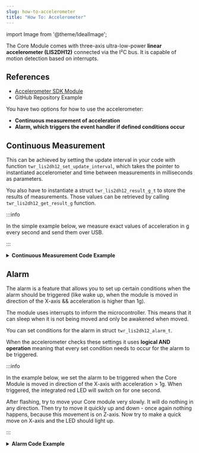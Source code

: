 ```yaml
---
slug: how-to-accelerometer
title: "How To: Accelerometer"
---
```

import Image from '@theme/IdealImage';

The Core Module comes with three-axis ultra-low-power **linear accelerometer (LIS2DH12)** connected via the I²C bus. It is capable of motion detection based on interrupts.

## References
- [Accelerometer SDK Module](https://sdk.hardwario.com/group__twr__lis2dh12.html)
- GitHub Repository Example

You have two options for how to use the accelerometer:
  - **Continuous measurement of acceleration**
  - **Alarm, which triggers the event handler if defined conditions occur**

## Continuous Measurement

This can be achieved by setting the update interval in your code with function `twr_lis2dh12_set_update_interval`, which takes the pointer to instantiated accelerometer and time between measurements in milliseconds as parameters.

You also have to instantiate a struct `twr_lis2dh12_result_g_t` to store the results of measurements. Those values can be retrieved by calling `twr_lis2dh12_get_result_g` function.

:::info

  In the simple example below, we measure exact values of acceleration in g every second and send them over USB.

:::

<details><summary><b>Continuous Measurement Code Example</b></summary>
<p>

  ```c showLineNumbers
  #include <application.h>

  twr_led_t led;

  twr_lis2dh12_t a;
  twr_lis2dh12_result_g_t a_result;

  void lis2_event_handler(twr_lis2dh12_t *self, twr_lis2dh12_event_t event, void *event_param)
  {
      (void) self;
      (void) event_param;

      if (event == TWR_LIS2DH12_EVENT_UPDATE) {
          twr_lis2dh12_get_result_g(&a, &a_result);
          twr_log_debug("X: %f\r\nY: %f\r\nZ: %f\r\n", a_result.x_axis, a_result.y_axis, a_result.z_axis);
      } else {
          twr_log_debug("error");
      }
  }

  void application_init(void)
  {
      twr_log_init(TWR_LOG_LEVEL_DEBUG, TWR_LOG_TIMESTAMP_OFF);

      twr_lis2dh12_init(&a, TWR_I2C_I2C0, 0x19);
      twr_lis2dh12_set_event_handler(&a, lis2_event_handler, NULL);
      twr_lis2dh12_set_update_interval(&a, 1000);
  }
  ```

</p>
</details>

## Alarm

The alarm is a feature that allows you to set up certain conditions when the alarm should be triggered (like wake up, when the module is moved in direction of the X-axis && acceleration is higher than 1g).

The module uses interrupts to inform the microcontroller. This means that it can sleep when it is not being moved and only be awakened when moved.

You can set conditions for the alarm in struct `twr_lis2dh12_alarm_t`.

When the accelerometer checks these settings it uses **logical AND operation** meaning that every set condition needs to occur for the alarm to be triggered.

:::info

In the example below, we set the alarm to be triggered when the Core Module is moved in direction of the X-axis with acceleration > 1g. When triggered, the integrated red LED will switch on for one second.

After flashing, try to move your Core module very slowly. It will do nothing in any direction. Then try to move it quickly up and down - once again nothing happens, because this movement is on Z-axis. Now try to make a quick move on X-axis and the LED should light up.

:::

<details><summary><b>Alarm Code Example</b></summary>
<p>

  ```c showLineNumbers
  #include <application.h>

  twr_led_t led;

  twr_lis2dh12_t a;
  twr_lis2dh12_result_g_t a_result;

  // alarm settings
  twr_lis2dh12_alarm_t alarm1;

  twr_scheduler_task_id_t disable_led_task;

  void disable_led(void* params)
  {
      (void) params;
      twr_led_set_mode(&led, TWR_LED_MODE_OFF);
  }

  void lis2_event_handler(twr_lis2dh12_t *self, twr_lis2dh12_event_t event, void *event_param)
  {
      (void) self;
      (void) event_param;

      if (event == TWR_LIS2DH12_EVENT_ALARM) {
          twr_led_set_mode(&led, TWR_LED_MODE_ON);
          twr_scheduler_plan_from_now(disable_led_task, 1000);
      }
  }

  void application_init(void)
  {
      // here you can set conditions for the alarm to be triggered
      alarm1.x_high = true;
      alarm1.threshold = 1;

      twr_led_init(&led, TWR_GPIO_LED, false, false);
      twr_led_set_mode(&led, TWR_LED_MODE_OFF);

      twr_lis2dh12_init(&a, TWR_I2C_I2C0, 0x19);
      twr_lis2dh12_set_alarm(&a, &alarm1);
      twr_lis2dh12_set_event_handler(&a, lis2_event_handler, NULL);

      disable_led_task = twr_scheduler_register(disable_led, NULL, TWR_TICK_INFINITY);
  }
  ```

</p>
</details>
